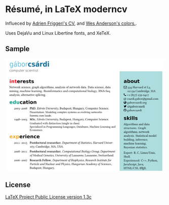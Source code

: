 
# Résumé, in LaTeX moderncv

Influeced by [Adrien Friggeri's CV](https://github.com/afriggeri/cv), and
[Wes Anderson's colors.](http://wesandersonpalettes.tumblr.com/).

Uses DejaVu and Linux Libertine fonts, and XeTeX.

## Sample

![](cv-screenshot.png)

## License

[LaTeX Project Public License version 1.3c](http://www.latex-project.org/lppl/)

